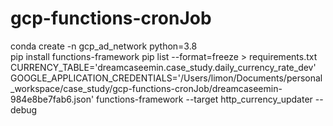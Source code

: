 # gcp-functions-cronJob

conda create -n gcp_ad_network python=3.8  
pip install functions-framework 
pip list --format=freeze > requirements.txt
CURRENCY_TABLE='dreamcaseemin.case_study.daily_currency_rate_dev' GOOGLE_APPLICATION_CREDENTIALS='/Users/limon/Documents/personal_workspace/case_study/gcp-functions-cronJob/dreamcaseemin-984e8be7fab6.json' functions-framework --target http_currency_updater --debug 
